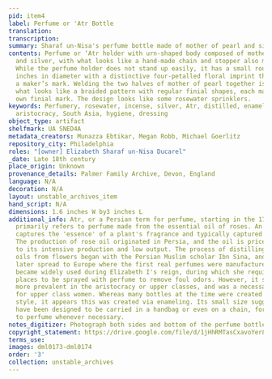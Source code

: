 ```yaml
---
pid: item4
label: Perfume or 'Atr Bottle
translation:
transcription:
summary: Sharaf un-Nisa's perfume bottle made of mother of pearl and silver
contents: Perfume or ‘Atr holder with urn-shaped body composed of mother of pearl
  and silver, with what looks like a hand-made chain and stopper also made of silver.
  While the perfume holder does not stand up easily, it has a small round foot .5
  inches in diameter with a distinctive four-petalled floral imprint that could be
  a maker’s mark. Welding the two halves of mother of pearl together is a ridge of
  what looks like a braided pattern with regular finial shapes, each marked with their
  own finial mark. The design looks like some rosewater sprinklers.
keywords: Perfumery, rosewater, incense, silver, Atr, distilled, enameling, embellishment,
  aristocracy, South Asia, hygiene, dressing
object_type: artifact
shelfmark: UA SNED4A
metadata_creators: Munazza Ebtikar, Megan Robb, Michael Goerlitz
repository_city: Philadelphia
roles: "[owner] Elizabeth Sharaf un-Nisa Ducarel"
_date: Late 18th century
place_origin: Unknown
provenance_details: Palmer Family Archive, Devon, England
language: N/A
decoration: N/A
layout: unstable_archives_item
hand_script: N/A
dimensions: 1.6 inches W by3 inches L
additional_info: Atr, or a Persian term for perfume, starting in the 17th century
  primarily refers to perfume made from the essential oil of roses. An essential oil
  captures the 'essence' of a plant's fragrance and typically captured via distillation.
  The production of rose oil originated in Persia, and the oil is priced high due
  to its intensive production and low output. The process of distilling and extracting
  oils from flowers began with the Persian Muslim scholar Ibn Sina, and this process
  later spread to Europe where the first real perfumes were manufactured. Perfume
  became widely used during Elizabeth I's reign, during which she required public
  places to be sprayed with perfume to remove foul odors. However, it still remained
  more prevalent in the aristocracy or upper classes, and was a necessary accessory
  for upper class women. Whereas many bottles at the time were created in Chinoiserie
  style, it appears this was created via enameling. Its small size suggests it would
  have been designed to be carried in a handbag or even on a chain, for easy access
  to perfume whenever necessary.
notes_digitizer: Photograph both sides and bottom of the perfume bottle.
copyright_statement: https://drive.google.com/file/d/1jHhRMTasCxavoYer89Wn8_Xn65nL0sW0/view?usp=sharing
terms_use:
images: dml0173-dml0174
order: '3'
collection: unstable_archives
---
```

